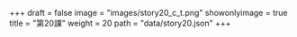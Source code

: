 +++
draft = false 
image = "images/story20_c_t.png" 
showonlyimage = true 
title = "第20課" 
weight = 20 
path = "data/story20.json" 
+++
